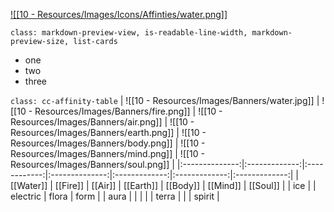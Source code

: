 
[![[10 - Resources/Images/Icons/Affinties/water.png]]](Water.md)


`class: markdown-preview-view, is-readable-line-width, markdown-preview-size, list-cards`
- one
- two
- three

`class: cc-affinity-table`
| ![[10 - Resources/Images/Banners/water.jpg]] | ![[10 - Resources/Images/Banners/fire.png]] | ![[10 - Resources/Images/Banners/air.png]] | ![[10 - Resources/Images/Banners/earth.png]] | ![[10 - Resources/Images/Banners/body.png]] | ![[10 - Resources/Images/Banners/mind.png]] | ![[10 - Resources/Images/Banners/soul.png]] |
|:--------------:|:-------------:|:------------:|:--------------:|:-------------:|:-------------:|:-------------:|
|   [[Water]]    |   [[Fire]]    |   [[Air]]    |   [[Earth]]    |   [[Body]]    |   [[Mind]]    |   [[Soul]]    |
|      ice       |               |   electric   |     flora      |     form      |               |     aura      |
|                |               |              |     terra      |               |               |    spirit     | 